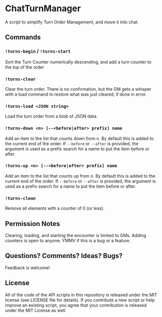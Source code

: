 # ChatTurnManager

A script to simplify Turn Order Management, and move it into chat.

## Commands

### `!turns-begin` / `!turns-start`

Sort the Turn Counter numerically descending, and add a turn counter to the
top of the order

### `!turns-clear`

Clear the turn order. There is no confirmation, but the GM gets a whisper with
a load command to restore what was just cleared, if done in error.

### `!turns-load <JSON string>`

Load the turn order from a blob of JSON data.

### `!turns-down <n> [--<before|after> prefix] name`

Add an item to the list that counts down from n. By default this is added to
the current end of the order. If `--before` or `--after` is provided, the
argument is used as a prefix search for a name to put the item before or
after.

### `!turns-up <n> [--<before|after> prefix] name`

Add an item to the list that counts up from n. By default this is added to the
current end of the order. If `--before` or `--after` is provided, the argument
is used as a prefix search for a name to put the item before or after.

### `!turns-clean`

Remove all elements with a counter of 0 (or less).

## Permission Notes

Clearing, loading, and starting the encounter is limited to GMs. Adding
counters is open to anyone. YMMV if this is a bug or a feature.

## Questions? Comments? Ideas? Bugs?

Feedback is welcome!

## License

All of the code of the API scripts in this repository is released under the MIT
license (see LICENSE file for details). If you contribute a new script or help
improve an existing script, you agree that your contribution is released under
the MIT License as well.
